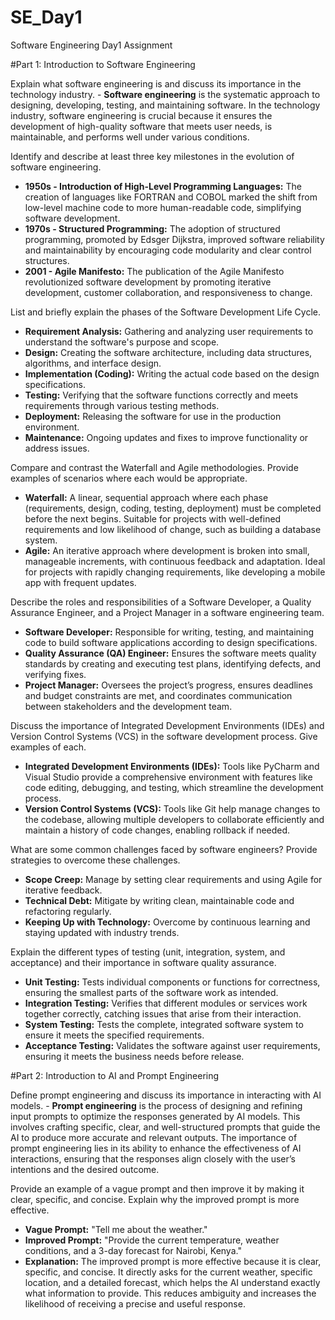 # SE_Day1
Software Engineering Day1 Assignment

#Part 1: Introduction to Software Engineering

Explain what software engineering is and discuss its importance in the technology industry.
      - **Software engineering** is the systematic approach to designing, developing, testing, and maintaining software. In the technology industry, software engineering is crucial because it ensures the development of high-quality software that meets user needs, is maintainable, and performs well under various conditions.

Identify and describe at least three key milestones in the evolution of software engineering.
 - **1950s - Introduction of High-Level Programming Languages:** The creation of languages like FORTRAN and COBOL marked the shift from low-level machine code to more human-readable code, simplifying software development.
- **1970s - Structured Programming:** The adoption of structured programming, promoted by Edsger Dijkstra, improved software reliability and maintainability by encouraging code modularity and clear control structures.
- **2001 - Agile Manifesto:** The publication of the Agile Manifesto revolutionized software development by promoting iterative development, customer collaboration, and responsiveness to change.


List and briefly explain the phases of the Software Development Life Cycle.
   - **Requirement Analysis:** Gathering and analyzing user requirements to understand the software's purpose and scope.
   - **Design:** Creating the software architecture, including data structures, algorithms, and interface design.
   - **Implementation (Coding):** Writing the actual code based on the design specifications.
   - **Testing:** Verifying that the software functions correctly and meets requirements through various testing methods.
   - **Deployment:** Releasing the software for use in the production environment.
   - **Maintenance:** Ongoing updates and fixes to improve functionality or address issues.


Compare and contrast the Waterfall and Agile methodologies. Provide examples of scenarios where each would be appropriate.
   - **Waterfall:** A linear, sequential approach where each phase (requirements, design, coding, testing, deployment) must be completed before the next begins. Suitable for projects with well-defined requirements and low likelihood of change, such as building a database system.
   - **Agile:** An iterative approach where development is broken into small, manageable increments, with continuous feedback and adaptation. Ideal for projects with rapidly changing requirements, like developing a mobile app with frequent updates.

Describe the roles and responsibilities of a Software Developer, a Quality Assurance Engineer, and a Project Manager in a software engineering team.
   - **Software Developer:** Responsible for writing, testing, and maintaining code to build software applications according to design specifications.
   - **Quality Assurance (QA) Engineer:** Ensures the software meets quality standards by creating and executing test plans, identifying defects, and verifying fixes.
   - **Project Manager:** Oversees the project’s progress, ensures deadlines and budget constraints are met, and coordinates communication between stakeholders and the development team.

Discuss the importance of Integrated Development Environments (IDEs) and Version Control Systems (VCS) in the software development process. Give examples of each.
   - **Integrated Development Environments (IDEs):** Tools like PyCharm and Visual Studio provide a comprehensive environment with features like code editing, debugging, and testing, which streamline the development process.
   - **Version Control Systems (VCS):** Tools like Git help manage changes to the codebase, allowing multiple developers to collaborate efficiently and maintain a history of code changes, enabling rollback if needed.

What are some common challenges faced by software engineers? Provide strategies to overcome these challenges.
   - **Scope Creep:** Manage by setting clear requirements and using Agile for iterative feedback.
   - **Technical Debt:** Mitigate by writing clean, maintainable code and refactoring regularly.
   - **Keeping Up with Technology:** Overcome by continuous learning and staying updated with industry trends.

Explain the different types of testing (unit, integration, system, and acceptance) and their importance in software quality assurance.
   - **Unit Testing:** Tests individual components or functions for correctness, ensuring the smallest parts of the software work as intended.
   - **Integration Testing:** Verifies that different modules or services work together correctly, catching issues that arise from their interaction.
   - **System Testing:** Tests the complete, integrated software system to ensure it meets the specified requirements.
   - **Acceptance Testing:** Validates the software against user requirements, ensuring it meets the business needs before release.


#Part 2: Introduction to AI and Prompt Engineering


Define prompt engineering and discuss its importance in interacting with AI models.
      - **Prompt engineering** is the process of designing and refining input prompts to optimize the responses generated by AI models. This involves crafting specific, clear, and well-structured prompts that guide the AI to produce more accurate and relevant outputs. The importance of prompt engineering lies in its ability to enhance the effectiveness of AI interactions, ensuring that the responses align closely with the user’s intentions and the desired outcome.


Provide an example of a vague prompt and then improve it by making it clear, specific, and concise. Explain why the improved prompt is more effective.
   - **Vague Prompt:** "Tell me about the weather."
   - **Improved Prompt:** "Provide the current temperature, weather conditions, and a 3-day forecast for Nairobi, Kenya."
   - **Explanation:** The improved prompt is more effective because it is clear, specific, and concise. It directly asks for the current weather, specific location, and a detailed forecast, which helps the AI understand exactly what information to provide. This reduces ambiguity and increases the likelihood of receiving a precise and useful response.